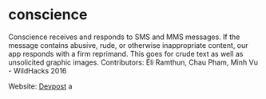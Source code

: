 # conscience

Conscience receives and responds to SMS and MMS messages. If the message contains abusive, rude, or otherwise inappropriate content, our app responds with a firm reprimand. This goes for crude text as well as unsolicited graphic images. Contributors: Eli Ramthun, Chau Pham, Minh Vu - WildHacks 2016  

Website: <a href='https://devpost.com/software/conscience'>Devpost</a>   a
